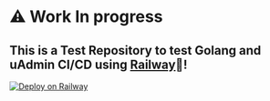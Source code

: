 # ⚠️ Work In progress

## This is a Test Repository to test Golang and uAdmin CI/CD using [Railway](https://railway.app/)🚅!

[![Deploy on Railway](https://railway.app/button.svg)](https://railway.app/new/template/B9fy5q?referralCode=A7siyP)